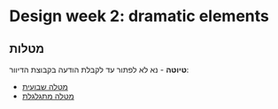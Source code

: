 # Design week 2: dramatic elements

## מטלות

**טיוטה** - נא לא לפתור עד לקבלת הודעה בקבוצת הדיוור:

* [מטלה שבועית](homework.pdf)
* [מטלה מתגלגלת](yourgame.pdf)

